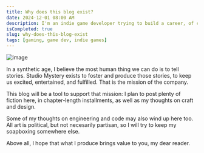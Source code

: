 ```yaml
---
title: Why does this blog exist?
date: 2024-12-01 08:00 AM
description: I'm an indie game developer trying to build a career, of course I have a blog.
isCompleted: true
slug: why-does-this-blog-exist
tags: [gaming, game dev, indie games]
---
```


![image](/BlogImages/sm_logo.png)

In a synthetic age, I believe the most human thing we can do is to tell stories. Studio Mystery exists to foster and produce those stories, to keep us excited, entertained, and fulfilled. That is the mission of the company.

This blog will be a tool to support that mission: I plan to post plenty of fiction here, in chapter-length installments, as well as my thoughts on craft and design.

Some of my thoughts on engineering and code may also wind up here too. All art is political, but not necesarily partisan, so I will try to keep my soapboxing somewhere else.

Above all, I hope that what I produce brings value to you, my dear reader.

